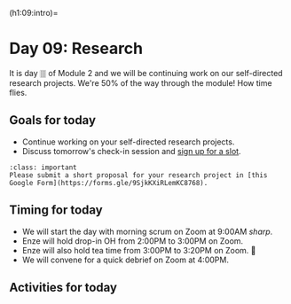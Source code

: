 (h1:09:intro)=
# Day 09: Research

It is day 🀘 of Module 2 and we will be continuing work on our self-directed research projects.
We're 50% of the way through the module! How time flies.



## Goals for today

- Continue working on your self-directed research projects.
- Discuss tomorrow's check-in session and [sign up for a slot](https://docs.google.com/spreadsheets/d/1pO6ei4Rua8z8N9CYzgPr4ae1lBM4Cz8NmAfn36zrvNA/edit#gid=0).

```{admonition} Milestone
:class: important
Please submit a short proposal for your research project in [this Google Form](https://forms.gle/9SjkKXiRLemKC8768).
```



## Timing for today

- We will start the day with morning scrum on Zoom at 9:00AM _sharp_.
- Enze will hold drop-in OH from 2:00PM to 3:00PM on Zoom.
- Enze will also hold tea time from 3:00PM to 3:20PM on Zoom. 🍵
- We will convene for a quick debrief on Zoom at 4:00PM.



## Activities for today

```{tableofcontents}
```


